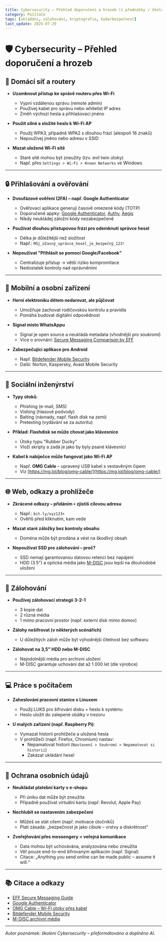 ```yaml
---
title: Cybersecurity – Přehled doporučení a hrozeb (z přednášky / školení)
category: Počítače
tags: [ukládání, zálohování, kryptografie, kyberbezpečnost]
last_update: 2025-07-29
---
```


# 🛡️ Cybersecurity – Přehled doporučení a hrozeb

## 📡 Domácí síť a routery

- **Uzamknout přístup ke správě routeru přes Wi-Fi**
  - Vypni vzdálenou správu (remote admin)
  - Používej kabel pro správu nebo whitelist IP adres
  - Změň výchozí hesla a přihlašovací jméno

- **Použít silné a složité heslo k Wi-Fi AP**
  - Použij WPA3, případně WPA2 s dlouhou frází (alespoň 16 znaků)
  - Nepoužívej jméno nebo adresu v SSID

- **Mazat uložené Wi-Fi sítě**
  - Staré sítě mohou být zneužity (tzv. evil twin útoky)
  - Např. přes `Settings > Wi-Fi > Known Networks` ve Windows

---

## 🔒 Přihlašování a ověřování

- **Dvoufázové ověření (2FA) – např. Google Authenticator**
  - Ověřovací aplikace generují časově omezené kódy (TOTP)
  - Doporučené appky: [Google Authenticator](https://play.google.com/store/apps/details?id=com.google.android.apps.authenticator2), [Authy](https://authy.com), [Aegis](https://getaegis.app)
  - Nikdy neukládej záložní kódy nezabezpečeně

- **Používat dlouhou přístupovou frázi pro odemknutí správce hesel**
  - Délka je důležitější než složitost
  - Např.: `Můj_úžasný_správce_hesel_je_bezpečný_123!`

- **Nepoužívat "Přihlásit se pomocí Google/Facebook"**
  - Centralizuje přístup → větší riziko kompromitace
  - Nedostatek kontroly nad oprávněními

---

## 📲 Mobilní a osobní zařízení

- **Herní elektroniku dětem nedarovat, ale půjčovat**
  - Umožňuje zachovat rodičovskou kontrolu a pravidla
  - Pomáhá budovat digitální odpovědnost

- **Signal místo WhatsAppu**
  - Signal je open source a neukládá metadata (vhodnější pro soukromí)
  - Více o srovnání: [Secure Messaging Comparison by EFF](https://www.eff.org/pages/secure-messaging-scorecard)

- **Zabezpečující aplikace pro Android**
  - Např. [Bitdefender Mobile Security](https://www.bitdefender.com/solutions/mobile-security-android.html)
  - Další: Norton, Kaspersky, Avast Mobile Security

---

## 🧠 Sociální inženýrství

- **Typy útoků**:
  - Phishing (e-mail, SMS)
  - Vishing (hlasové podvody)
  - Baiting (návnady, např. flash disk na zemi)
  - Pretexting (vydávání se za autoritu)

- **Příklad: Flashdisk se může chovat jako klávesnice**
  - Útoky typu "Rubber Ducky"
  - Vloží skripty a zadá je jako by byly psané klávesnicí

- **Kabel k nabíječce může fungovat jako Wi-Fi AP**
  - Např. **OMG Cable** – upravený USB kabel s vestavěným čipem
  - Viz [https://mg.lol/blog/omg-cable/](https://mg.lol/blog/omg-cable/)

---

## 🌐 Web, odkazy a prohlížeče

- **Zkrácené odkazy – přidáním `+` zjistíš cílovou adresu**
  - Např.: `bit.ly/xyz123+`
  - Ověříš před kliknutím, kam vede

- **Mazat staré záložky bez kontroly obsahu**
  - Doména může být prodána a vést na škodlivý obsah

- **Nepoužívat SSD pro zálohování – proč?**
  - SSD nemají garantovanou datovou retenci bez napájení
  - HDD (3.5") a optická média jako [M-DISC](https://www.verbatim.com/subcat/optical-media/m-disc/) jsou lepší na dlouhodobé uložení

---

## 🧯 Zálohování

- **Používej zálohovací strategii 3-2-1**
  - 3 kopie dat
  - 2 různá média
  - 1 mimo pracovní prostor (např. externí disk mimo domov)

- **Zálohy nešifrovat (v některých scénářích)**
  - U důležitých záloh může být výhodnější čitelnost bez softwaru

- **Zálohovat na 3,5" HDD nebo M-DISC**
  - Nejodolnější média pro archivní uložení
  - M-DISC garantuje uchování dat až 1 000 let (dle výrobce)

---

## 💻 Práce s počítačem

- **Zaheslování pracovní stanice s Linuxem**
  - Použij LUKS pro šifrování disku + heslo k systému
  - Heslo uložit do zalepené obálky v trezoru

- **U malých zařízení (např. Raspberry Pi)**:
  - Vymazat historii prohlížeče a uložená hesla
  - V prohlížeči (např. Firefox, Chromium) nastav:
    - Nepamatovat historii (`Nastavení > Soukromí > Nepamatovat si historii`)
    - Zakázat ukládání hesel

---

## 🔐 Ochrana osobních údajů

- **Neukládat platební karty v e-shopu**
  - Při úniku dat může být zneužita
  - Případně používat virtuální kartu (např. Revolut, Apple Pay)

- **Nechlubit se nastavením zabezpečení**
  - Můžeš se stát cílem (např. motivace útočníků)
  - Platí zásada: „bezpečnost je jako cibule – vrstvy a diskrétnost“

- **Zveřejňování přes messengery = veřejná komunikace**
  - Data mohou být uchovávána, analyzována nebo zneužita
  - Věř pouze end-to-end šifrovaným aplikacím (např. Signal)
  - Citace: „Anything you send online can be made public – assume it will.“

---

## 📚 Citace a odkazy

- [EFF Secure Messaging Guide](https://www.eff.org/pages/secure-messaging-scorecard)
- [Google Authenticator](https://play.google.com/store/apps/details?id=com.google.android.apps.authenticator2)
- [OMG Cable – Wi-Fi útoky přes kabel](https://mg.lol/blog/omg-cable/)
- [Bitdefender Mobile Security](https://www.bitdefender.com/solutions/mobile-security-android.html)
- [M-DISC archivní média](https://www.verbatim.com/subcat/optical-media/m-disc/)

---

*Autor poznámek: školení Cybersecurity – přeformátováno a doplněno AI.*

